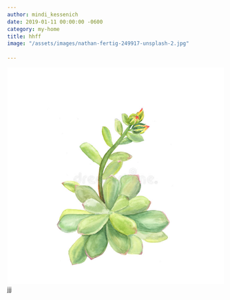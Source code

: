 ```yaml
---
author: mindi_kessenich
date: 2019-01-11 00:00:00 -0600
category: my-home
title: hhff
image: "/assets/images/nathan-fertig-249917-unsplash-2.jpg"

---
```

![](/assets/images/64286E35-3C4A-4DF6-90FA-B10A68299005-3254-000002BDC576B23C.JPEG)jjj